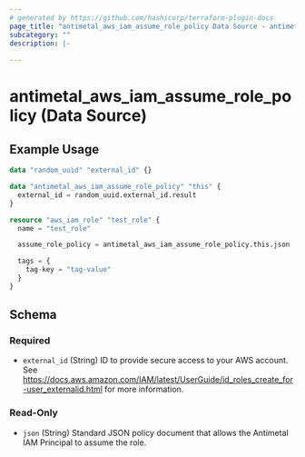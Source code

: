 ```yaml
---
# generated by https://github.com/hashicorp/terraform-plugin-docs
page_title: "antimetal_aws_iam_assume_role_policy Data Source - antimetal"
subcategory: ""
description: |-
  
---
```


# antimetal_aws_iam_assume_role_policy (Data Source)



## Example Usage

```terraform
data "random_uuid" "external_id" {}

data "antimetal_aws_iam_assume_role_policy" "this" {
  external_id = random_uuid.external_id.result
}

resource "aws_iam_role" "test_role" {
  name = "test_role"

  assume_role_policy = antimetal_aws_iam_assume_role_policy.this.json

  tags = {
    tag-key = "tag-value"
  }
}
```

<!-- schema generated by tfplugindocs -->
## Schema

### Required

- `external_id` (String) ID to provide secure access to your AWS account. See https://docs.aws.amazon.com/IAM/latest/UserGuide/id_roles_create_for-user_externalid.html for more information.

### Read-Only

- `json` (String) Standard JSON policy document that allows the Antimetal IAM Principal to assume the role.
